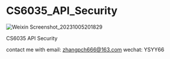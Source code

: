 # CS6035_API_Security
![Weixin Screenshot_20231005201829](https://github.com/pengcheng-zh/CS6035_API_Security/assets/4609762/075fd60e-4529-410a-8c5c-6cfe32fb68ed)


CS6035 API Security

contact me with email: zhangpch666@163.com
wechat: YSYY66
